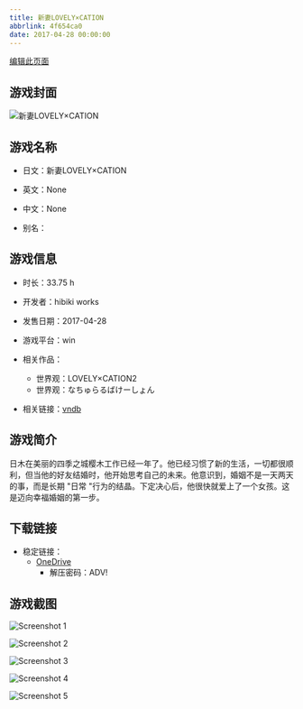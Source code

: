 ```yaml
---
title: 新妻LOVELY×CATION
abbrlink: 4f654ca0
date: 2017-04-28 00:00:00
---
```

[编辑此页面](https://github.com/ACG-3/ADV3-source/blob/main/source/_posts/games/%E6%96%B0%E5%A6%BBLOVELY%C3%97CATION.md)

## 游戏封面

![新妻LOVELY×CATION](https://pan.timero.xyz/d/onedrive/img_lib_001/%E6%96%B0%E5%A6%BBLOVELY%C3%97CATION_cover.avif)


## 游戏名称

- 日文：新妻LOVELY×CATION
- 英文：None
- 中文：None

- 别名：


## 游戏信息

- 时长：33.75 h
- 开发者：hibiki works
- 发售日期：2017-04-28
- 游戏平台：win
- 相关作品：
   - 世界观：LOVELY×CATION2
   - 世界观：なちゅらるばけーしょん

- 相关链接：[vndb](https://vndb.org/v20406)


## 游戏简介

日木在美丽的四季之城樱木工作已经一年了。他已经习惯了新的生活，一切都很顺利，但当他的好友结婚时，他开始思考自己的未来。他意识到，婚姻不是一天两天的事，而是长期 "日常 "行为的结晶。下定决心后，他很快就爱上了一个女孩。这是迈向幸福婚姻的第一步。




## 下载链接

- 稳定链接：
    - [OneDrive](https://pan.timero.xyz/onedrive/adv_lib_001/%E6%96%B0%E5%A6%BBLOVELY%C3%97CATION)
        - 解压密码：ADV!



## 游戏截图


![Screenshot 1](https://pan.timero.xyz/d/onedrive/img_lib_001/%E6%96%B0%E5%A6%BBLOVELY%C3%97CATION_Screenshot_1.avif)

![Screenshot 2](https://pan.timero.xyz/d/onedrive/img_lib_001/%E6%96%B0%E5%A6%BBLOVELY%C3%97CATION_Screenshot_2.avif)

![Screenshot 3](https://pan.timero.xyz/d/onedrive/img_lib_001/%E6%96%B0%E5%A6%BBLOVELY%C3%97CATION_Screenshot_3.avif)

![Screenshot 4](https://pan.timero.xyz/d/onedrive/img_lib_001/%E6%96%B0%E5%A6%BBLOVELY%C3%97CATION_Screenshot_4.avif)

![Screenshot 5](https://pan.timero.xyz/d/onedrive/img_lib_001/%E6%96%B0%E5%A6%BBLOVELY%C3%97CATION_Screenshot_5.avif)

